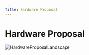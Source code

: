 ```yaml
---
Title: Hardware Proposal
---
```

# Hardware Proposal 

![HardwareProposalLandscape](https://github.com/EGR314-Spring2024-Team303/EGR314-Spring2024-Team303.github.io/assets/156718379/998c0699-27d9-42d0-ba9e-0ed4415c5361)





